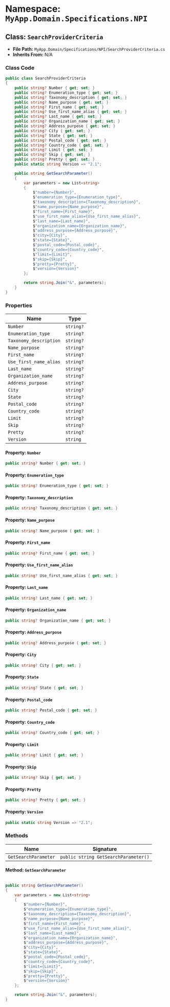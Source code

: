 # Namespace: `MyApp.Domain.Specifications.NPI`

## Class: `SearchProviderCriteria`

- **File Path:** `MyApp.Domain/Specifications/NPI/SearchProviderCriteria.cs`
- **Inherits From:** N/A

### Class Code

```csharp
public class SearchProviderCriteria
{
    public string? Number { get; set; }
    public string? Enumeration_type { get; set; }
    public string? Taxonomy_description { get; set; }
    public string? Name_purpose { get; set; }
    public string? First_name { get; set; }
    public string? Use_first_name_alias { get; set; }
    public string? Last_name { get; set; }
    public string? Organization_name { get; set; }
    public string? Address_purpose { get; set; }
    public string? City { get; set; }
    public string? State { get; set; }
    public string? Postal_code { get; set; }
    public string? Country_code { get; set; }
    public string? Limit { get; set; }
    public string? Skip { get; set; }
    public string? Pretty { get; set; }
    public static string Version => "2.1";

    public string GetSearchParameter()
    {
        var parameters = new List<string>
        {
            $"number={Number}",
            $"enumeration_type={Enumeration_type}",
            $"taxonomy_description={Taxonomy_description}",
            $"name_purpose={Name_purpose}",
            $"first_name={First_name}",
            $"use_first_name_alias={Use_first_name_alias}",
            $"last_name={Last_name}",
            $"organization_name={Organization_name}",
            $"address_purpose={Address_purpose}",
            $"city={City}",
            $"state={State}",
            $"postal_code={Postal_code}",
            $"country_code={Country_code}",
            $"limit={Limit}",
            $"skip={Skip}",
            $"pretty={Pretty}",
            $"version={Version}"
        };

        return string.Join("&", parameters);
    }
}

```

### Properties

| Name | Type |
|------|------|
| `Number` | `string?` |
| `Enumeration_type` | `string?` |
| `Taxonomy_description` | `string?` |
| `Name_purpose` | `string?` |
| `First_name` | `string?` |
| `Use_first_name_alias` | `string?` |
| `Last_name` | `string?` |
| `Organization_name` | `string?` |
| `Address_purpose` | `string?` |
| `City` | `string?` |
| `State` | `string?` |
| `Postal_code` | `string?` |
| `Country_code` | `string?` |
| `Limit` | `string?` |
| `Skip` | `string?` |
| `Pretty` | `string?` |
| `Version` | `string` |

#### Property: `Number`

```csharp
public string? Number { get; set; }

```

#### Property: `Enumeration_type`

```csharp
public string? Enumeration_type { get; set; }

```

#### Property: `Taxonomy_description`

```csharp
public string? Taxonomy_description { get; set; }

```

#### Property: `Name_purpose`

```csharp
public string? Name_purpose { get; set; }

```

#### Property: `First_name`

```csharp
public string? First_name { get; set; }

```

#### Property: `Use_first_name_alias`

```csharp
public string? Use_first_name_alias { get; set; }

```

#### Property: `Last_name`

```csharp
public string? Last_name { get; set; }

```

#### Property: `Organization_name`

```csharp
public string? Organization_name { get; set; }

```

#### Property: `Address_purpose`

```csharp
public string? Address_purpose { get; set; }

```

#### Property: `City`

```csharp
public string? City { get; set; }

```

#### Property: `State`

```csharp
public string? State { get; set; }

```

#### Property: `Postal_code`

```csharp
public string? Postal_code { get; set; }

```

#### Property: `Country_code`

```csharp
public string? Country_code { get; set; }

```

#### Property: `Limit`

```csharp
public string? Limit { get; set; }

```

#### Property: `Skip`

```csharp
public string? Skip { get; set; }

```

#### Property: `Pretty`

```csharp
public string? Pretty { get; set; }

```

#### Property: `Version`

```csharp
public static string Version => "2.1";

```

### Methods

| Name | Signature |
|------|-----------|
| `GetSearchParameter` | `public string GetSearchParameter()` |

#### Method: `GetSearchParameter`

```csharp

public string GetSearchParameter()
{
    var parameters = new List<string>
    {
        $"number={Number}",
        $"enumeration_type={Enumeration_type}",
        $"taxonomy_description={Taxonomy_description}",
        $"name_purpose={Name_purpose}",
        $"first_name={First_name}",
        $"use_first_name_alias={Use_first_name_alias}",
        $"last_name={Last_name}",
        $"organization_name={Organization_name}",
        $"address_purpose={Address_purpose}",
        $"city={City}",
        $"state={State}",
        $"postal_code={Postal_code}",
        $"country_code={Country_code}",
        $"limit={Limit}",
        $"skip={Skip}",
        $"pretty={Pretty}",
        $"version={Version}"
    };

    return string.Join("&", parameters);
}

```

